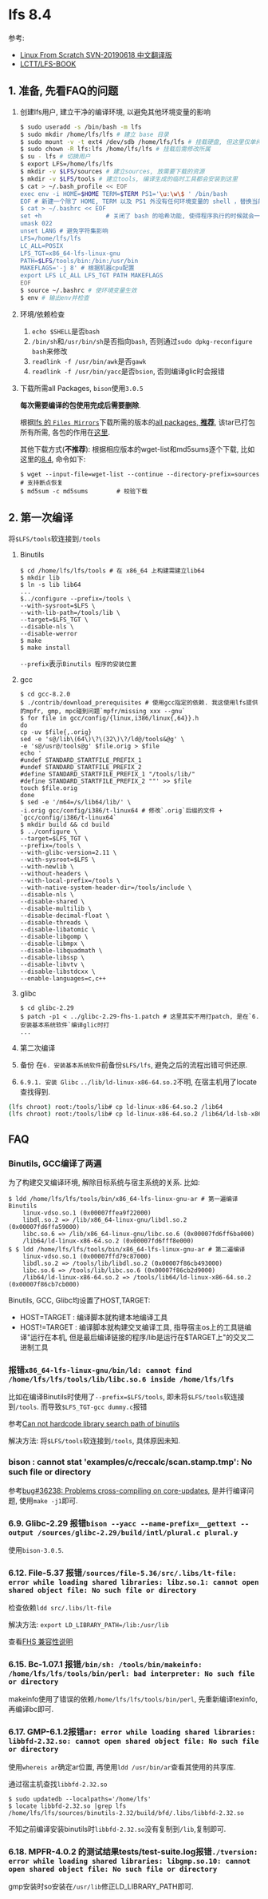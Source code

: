 # lfs 8.4
参考:
- [Linux From Scratch SVN-20190618 中文翻译版](https://bf.mengyan1223.wang/lfs/zh_CN/)
- [LCTT/LFS-BOOK](https://github.com/LCTT/LFS-BOOK)

## 1. 准备, 先看FAQ的问题
1. 创建lfs用户, 建立干净的编译环境, 以避免其他环境变量的影响

    ```sh
    $ sudo useradd -s /bin/bash -m lfs
    $ sudo mkdir /home/lfs/lfs # 建立 base 目录
    $ sudo mount -v -t ext4 /dev/sdb /home/lfs/lfs # 挂载硬盘, 但这里仅单纯的新建目录也可以
    $ sudo chown -R lfs:lfs /home/lfs/lfs # 挂载后需修改所属
    $ su - lfs # 切换用户
    $ export LFS=/home/lfs/lfs
    $ mkdir -v $LFS/sources # 建立sources, 放需要下载的资源
    $ mkdir -v $LFS/tools # 建立tools, 编译生成的临时工具都会安装到这里
    $ cat > ~/.bash_profile << EOF
    exec env -i HOME=$HOME TERM=$TERM PS1='\u:\w\$ ' /bin/bash
    EOF # 新建一个除了 HOME, TERM 以及 PS1 外没有任何环境变量的 shell ，替换当前 shell ， 防止宿主环境中不必要和有潜在风险的环境变量进入编译环境
    $ cat > ~/.bashrc << EOF
    set +h                  # 关闭了 bash 的哈希功能, 使得程序执行的时候就会一直搜索 PATH
    umask 022
    unset LANG # 避免字符集影响
    LFS=/home/lfs/lfs
    LC_ALL=POSIX
    LFS_TGT=x86_64-lfs-linux-gnu
    PATH=$LFS/tools/bin:/bin:/usr/bin
    MAKEFLAGS='-j 8' # 根据机器cpu配置
    export LFS LC_ALL LFS_TGT PATH MAKEFLAGS
    EOF
    $ source ~/.bashrc # 使环境变量生效
    $ env # 输出env并检查
    ```

1. 环境/依赖检查
    1. `echo $SHELL`是否`bash`
    1. `/bin/sh`和`/usr/bin/sh`是否指向`bash`, 否则通过`sudo dpkg-reconfigure bash`来修改
    1. `readlink -f /usr/bin/awk`是否`gawk`
    1. `readlink -f /usr/bin/yacc`是否`bsion`, 否则编译glic时会报错

1. 下载所需all Packages, `bison`使用`3.0.5`

    **每次需要编译的包使用完成后需要删除**.

    根据[lfs 的 `Files Mirrors`](http://www.linuxfromscratch.org/mirrors.html#files)下载所需的版本的[all packages, **推荐**](http://mirrors-usa.go-parts.com/lfs/lfs-packages/lfs-packages-8.4.tar), 该tar已打包所有所需, 各包的作用在[这里](https://lctt.github.io/LFS-BOOK/lfs-systemd/prologue/package-choices.html).

    其他下载方式(**不推荐**): 根据相应版本的wget-list和md5sums逐个下载, 比如这里的[8.4](http://mirrors-usa.go-parts.com/lfs/lfs-packages/8.4/wget-list), 命令如下:
    ```
    $ wget --input-file=wget-list --continue --directory-prefix=sources # 支持断点恢复
    $ md5sum -c md5sums        # 校验下载
    ```

## 2. 第一次编译
将`$LFS/tools`软连接到`/tools`

1. Binutils
    ```
    $ cd /home/lfs/lfs/tools # 在 x86_64 上构建需建立lib64
    $ mkdir lib
    $ ln -s lib lib64
    ...
    $../configure --prefix=/tools \
    --with-sysroot=$LFS \
    --with-lib-path=/tools/lib \
    --target=$LFS_TGT \
    --disable-nls \
    --disable-werror
    $ make
    $ make install
    ```

    `--prefix`表示`Binutils 程序的安装位置`

1. gcc
    ```
    $ cd gcc-8.2.0
    $ ./contrib/download_prerequisites # 使用gcc指定的依赖. 我这使用lfs提供的mpfr, gmp, mpc碰到问题`mpfr/missing xxx --gnu`
    $ for file in gcc/config/{linux,i386/linux{,64}}.h
    do
    cp -uv $file{,.orig}
    sed -e 's@/lib\(64\)\?\(32\)\?/ld@/tools&@g' \
    -e 's@/usr@/tools@g' $file.orig > $file
    echo '
    #undef STANDARD_STARTFILE_PREFIX_1
    #undef STANDARD_STARTFILE_PREFIX_2
    #define STANDARD_STARTFILE_PREFIX_1 "/tools/lib/"
    #define STANDARD_STARTFILE_PREFIX_2 ""' >> $file
    touch $file.orig
    done
    $ sed -e '/m64=/s/lib64/lib/' \
    -i.orig gcc/config/i386/t-linux64 # 修改`.orig`后缀的文件 + `gcc/config/i386/t-linux64`
    $ mkdir build && cd build
    $ ../configure \
    --target=$LFS_TGT \
    --prefix=/tools \
    --with-glibc-version=2.11 \
    --with-sysroot=$LFS \
    --with-newlib \
    --without-headers \
    --with-local-prefix=/tools \
    --with-native-system-header-dir=/tools/include \
    --disable-nls \
    --disable-shared \
    --disable-multilib \
    --disable-decimal-float \
    --disable-threads \
    --disable-libatomic \
    --disable-libgomp \
    --disable-libmpx \
    --disable-libquadmath \
    --disable-libssp \
    --disable-libvtv \
    --disable-libstdcxx \
    --enable-languages=c,c++
    ```

3. glibc
    ```
    $ cd glibc-2.29
    $ patch -p1 < ../glibc-2.29-fhs-1.patch # 这里其实不用打patch, 是在`6. 安装基本系统软件`编译glic时打
    ...
    ```

3. 第二次编译

4. 备份
在`6. 安装基本系统软件`前备份`$LFS/lfs`, 避免之后的流程出错可供还原.

5. `6.9.1. 安装 Glibc`
`../lib/ld-linux-x86-64.so.2`不明, 在宿主机用了locate查找得到.
```sh
(lfs chroot) root:/tools/lib# cp ld-linux-x86-64.so.2 /lib64
(lfs chroot) root:/tools/lib# cp ld-linux-x86-64.so.2 /lib64/ld-lsb-x86-64.so.3
```

## FAQ
### Binutils, GCC编译了两遍
为了构建交叉编译环境, 解除目标系统与宿主系统的关系. 比如:
```
$ ldd /home/lfs/lfs/tools/bin/x86_64-lfs-linux-gnu-ar # 第一遍编译Binutils
	linux-vdso.so.1 (0x00007ffea9f22000)
	libdl.so.2 => /lib/x86_64-linux-gnu/libdl.so.2 (0x00007fd6ffa59000)
	libc.so.6 => /lib/x86_64-linux-gnu/libc.so.6 (0x00007fd6ff6ba000)
	/lib64/ld-linux-x86-64.so.2 (0x00007fd6fff8e000)
$ $ ldd /home/lfs/lfs/tools/bin/x86_64-lfs-linux-gnu-ar # 第二遍编译
	linux-vdso.so.1 (0x00007ffd79c87000)
	libdl.so.2 => /tools/lib/libdl.so.2 (0x00007f86cb493000)
	libc.so.6 => /tools/lib/libc.so.6 (0x00007f86cb2d9000)
	/lib64/ld-linux-x86-64.so.2 => /tools/lib64/ld-linux-x86-64.so.2 (0x00007f86cb7cb000)

```

Binutils, GCC, Glibc均设置了HOST,TARGET:
- HOST=TARGET : 编译脚本就构建本地编译工具
- HOST!=TARGET : 编译脚本就构建交叉编译工具, 指导宿主os上的工具链编译"运行在本机, 但是最后编译链接的程序/lib是运行在$TARGET上"的交叉二进制工具

### 报错`x86_64-lfs-linux-gnu/bin/ld: cannot find /home/lfs/lfs/tools/lib/libc.so.6 inside /home/lfs/lfs`
比如在编译Binutils时使用了`--prefix=$LFS/tools`, 即未将`$LFS/tools`软连接到`/tools`. 而导致`$LFS_TGT-gcc dummy.c`报错

参考[Can not hardcode library search path of binutils](https://unix.stackexchange.com/questions/350944/can-not-hardcode-library-search-path-of-binutils)

解决方法:
将`$LFS/tools`软连接到`/tools`, 具体原因未知.

### bison : cannot stat 'examples/c/reccalc/scan.stamp.tmp': No such file or directory
参考[bug#36238: Problems cross-compiling on core-updates](https://www.mail-archive.com/bug-guix@gnu.org/msg13512.html), 是并行编译问题, 使用`make -j1`即可.

### 6.9. Glibc-2.29 报错`bison --yacc --name-prefix=__gettext --output /sources/glibc-2.29/build/intl/plural.c plural.y`
使用`bison-3.0.5`.

### 6.12. File-5.37 报错`/sources/file-5.36/src/.libs/lt-file: error while loading shared libraries: libz.so.1: cannot open shared object file: No such file or directory`
检查依赖`ldd src/.libs/lt-file`

解决方法: `export LD_LIBRARY_PATH=/lib:/usr/lib`

查看[FHS 兼容性说明](https://bf.mengyan1223.wang/lfs/zh_CN/systemd/chapter06/zlib.html)

### 6.15. Bc-1.07.1 报错`/bin/sh: /tools/bin/makeinfo: /home/lfs/lfs/tools/bin/perl: bad interpreter: No such file or directory`
makeinfo使用了错误的依赖`/home/lfs/lfs/tools/bin/perl`, 先重新编译texinfo, 再编译bc即可.

### 6.17. GMP-6.1.2报错`ar: error while loading shared libraries: libbfd-2.32.so: cannot open shared object file: No such file or directory`
使用`whereis ar`确定ar位置, 再使用`ldd /usr/bin/ar`查看其使用的共享库.

通过宿主机查找`libbfd-2.32.so`
```
$ sudo updatedb --localpaths='/home/lfs'                    
$ locate libbfd-2.32.so |grep lfs
/home/lfs/lfs/sources/binutils-2.32/build/bfd/.libs/libbfd-2.32.so
```
不知之前编译安装binutils时`libbfd-2.32.so`没有复制到`/lib`,复制即可.

### 6.18. MPFR-4.0.2 的测试结果tests/test-suite.log报错`./tversion: error while loading shared libraries: libgmp.so.10: cannot open shared object file: No such file or directory`
gmp安装时so安装在`/usr/lib`修正LD_LIBRARY_PATH即可.